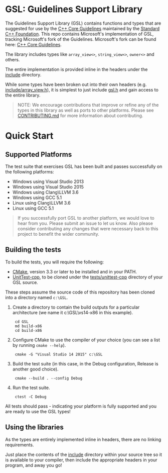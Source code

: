 # GSL: Guidelines Support Library

The Guidelines Support Library (GSL) contains functions and types that are suggested for use by the
[C++ Core Guidelines](https://github.com/isocpp/CppCoreGuidelines) maintained by the [Standard C++ Foundation](isocpp.org). 
This repo contains Microsoft's implementation of GSL, tracking Microsoft's fork of the Guidelines. Microsoft's fork can be found here:
[C++ Core Guidelines](https://github.com/Microsoft/CppCoreGuidelines). 

The library includes types like `array_view<>`, `string_view<>`, `owner<>` and others.

The entire implementation is provided inline in the headers under the [include](./include) directory.

While some types have been broken out into their own headers (e.g. [include/array_view.h](./include/array_view.h)),
it is simplest to just include [gsl.h](./include/gsl.h) and gain access to the entire library.

> NOTE: We encourage contributions that improve or refine any of the types in this library as well as ports to
other platforms. Please see [CONTRIBUTING.md](./CONTRIBUTING.md) for more information about contributing. 

# Quick Start
## Supported Platforms
The test suite that exercises GSL has been built and passes successfully on the following platforms:

* Windows using Visual Studio 2013
* Windows using Visual Studio 2015
* Windows using Clang\LLVM 3.6
* Windows using GCC 5.1
* Linux using Clang\LLVM 3.6
* Linux using GCC 5.1

> If you successfully port GSL to another platform, we would love to hear from you. Please submit an issue to let us know. Also please consider 
contributing any changes that were necessary back to this project to benefit the wider community. 

## Building the tests
To build the tests, you will require the following:

* [CMake](http://cmake.org), version 3.3 or later to be installed and in your PATH.
* [UnitTest-cpp](https://github.com/Microsoft/unittest-cpp), to be cloned under the [tests/unittest-cpp](./tests/unittest-cpp) directory
of your GSL source.

These steps assume the source code of this repository has been cloned into a directory named `c:\GSL`.

1. Create a directory to contain the build outputs for a particular architecture (we name it c:\GSL\vs14-x86 in this example).

        cd GSL
        md build-x86
        cd build-x86

2. Configure CMake to use the compiler of your choice (you can see a list by running `cmake --help`).
    
        cmake -G "Visual Studio 14 2015" c:\GSL
    
3. Build the test suite (in this case, in the Debug configuration, Release is another good choice).    

        cmake --build . --config Debug
 
4. Run the test suite.    

        ctest -C Debug

All tests should pass - indicating your platform is fully supported and you are ready to use the GSL types!

## Using the libraries
As the types are entirely implemented inline in headers, there are no linking requirements.

Just place the contents of the [include](./include) directory within your source tree so it is available
to your compiler, then include the appropriate headers in your program, and away you go!
